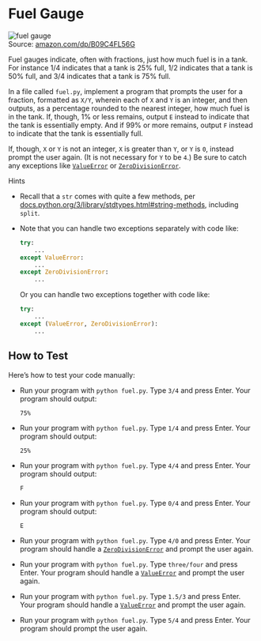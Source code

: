 # Fuel Gauge

![fuel gauge](https://m.media-amazon.com/images/I/51PB9hrjJ3L._SX342_.jpg)  
Source: [amazon.com/dp/B09C4FL56G](https://www.amazon.com/dp/B09C4FL56G)

Fuel gauges indicate, often with fractions, just how much fuel is in a tank. For instance 1/4 indicates that a tank is 25% full, 1/2 indicates that a tank is 50% full, and 3/4 indicates that a tank is 75% full.

In a file called `fuel.py`, implement a program that prompts the user for a fraction, formatted as `X/Y`, wherein each of `X` and `Y` is an integer, and then outputs, as a percentage rounded to the nearest integer, how much fuel is in the tank. If, though, 1% or less remains, output `E` instead to indicate that the tank is essentially empty. And if 99% or more remains, output `F` instead to indicate that the tank is essentially full.

If, though, `X` or `Y` is not an integer, `X` is greater than `Y`, or `Y` is `0`, instead prompt the user again. (It is not necessary for `Y` to be `4`.) Be sure to catch any exceptions like [`ValueError`](https://docs.python.org/3/library/exceptions.html#ValueError) or [`ZeroDivisionError`](https://docs.python.org/3/library/exceptions.html#ZeroDivisionError).

Hints

- Recall that a `str` comes with quite a few methods, per [docs.python.org/3/library/stdtypes.html#string-methods](https://docs.python.org/3/library/stdtypes.html#string-methods), including `split`.
- Note that you can handle two exceptions separately with code like:

  ```python
  try:
      ...
  except ValueError:
      ...
  except ZeroDivisionError:
      ...
  ```

  Or you can handle two exceptions together with code like:

  ```python
  try:
      ...
  except (ValueError, ZeroDivisionError):
      ...
  ```

## How to Test

Here’s how to test your code manually:

- Run your program with `python fuel.py`. Type `3/4` and press Enter. Your program should output:

  ```
  75%
  ```

- Run your program with `python fuel.py`. Type `1/4` and press Enter. Your program should output:

  ```
  25%
  ```

- Run your program with `python fuel.py`. Type `4/4` and press Enter. Your program should output:

  ```
  F
  ```

- Run your program with `python fuel.py`. Type `0/4` and press Enter. Your program should output:

  ```
  E
  ```

- Run your program with `python fuel.py`. Type `4/0` and press Enter. Your program should handle a [`ZeroDivisionError`](https://docs.python.org/3/library/exceptions.html#ZeroDivisionError) and prompt the user again.
- Run your program with `python fuel.py`. Type `three/four` and press Enter. Your program should handle a [`ValueError`](https://docs.python.org/3/library/exceptions.html#ValueError) and prompt the user again.
- Run your program with `python fuel.py`. Type `1.5/3` and press Enter. Your program should handle a [`ValueError`](https://docs.python.org/3/library/exceptions.html#ValueError) and prompt the user again.
- Run your program with `python fuel.py`. Type `5/4` and press Enter. Your program should prompt the user again.
